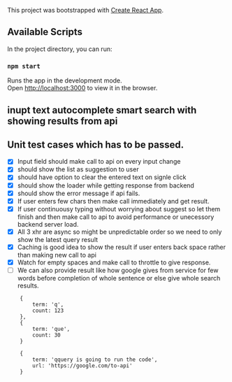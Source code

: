 This project was bootstrapped with [Create React App](https://github.com/facebook/create-react-app).

## Available Scripts

In the project directory, you can run:

### `npm start`

Runs the app in the development mode.<br />
Open [http://localhost:3000](http://localhost:3000) to view it in the browser.

## inupt text autocomplete smart search with showing results from api
## Unit test cases which has to be passed.
- [x] Input field should make call to api on every input change
- [x] should show the list as suggestion to user
- [x] should have option to clear the entered text on signle click
- [x] should show the loader while getting response from backend
- [x] should show the error message if api fails.
- [x] If user enters few chars then make call immediately and get result.
- [x] If user continuousy typing without worrying about suggest so let them finish and then make call to api to avoid performance or unecessory backend server load.
- [x] All 3 xhr are async so might be unpredictable order so we need to only show the latest query result
- [x] Caching is good idea to show the result if user enters back space rather than making new call to api
- [x] Watch for empty spaces and make call to throttle to give response.
- [ ] We can also provide result like how google gives from service for few words before completion of whole sentence or else give whole search results.

```
    {
        term: 'q',
        count: 123
    },
    {
        term: 'que',
        count: 30
    }
```

```
    {
        term: 'qquery is going to run the code',
        url: 'https://google.com/to-api'
    }
```